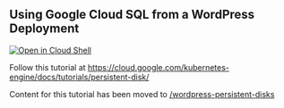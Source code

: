 ## Using Google Cloud SQL from a WordPress Deployment

[![Open in Cloud Shell](https://gstatic.com/cloudssh/images/open-btn.svg)](https://ssh.cloud.google.com/cloudshell/editor?cloudshell_git_repo=https://github.com/GoogleCloudPlatform/kubernetes-engine-samples&cloudshell_tutorial=cloudsql/README.md)

Follow this tutorial at https://cloud.google.com/kubernetes-engine/docs/tutorials/persistent-disk/

Content for this tutorial has been moved to [/wordpress-persistent-disks](https://github.com/GoogleCloudPlatform/kubernetes-engine-samples/tree/master/wordpress-persistent-disks)
